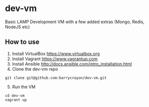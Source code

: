 # dev-vm
Basic LAMP Development VM with a few added extras (Mongo, Redis, NodeJS etc)

## How to use
1. Install VirtualBox https://www.virtualbox.org
2. Install Vagrant https://www.vagrantup.com
3. Install Ansible http://docs.ansible.com/intro_installation.html
4. Clone the dev-vm repo
```
git clone git@github.com:barrycrayon/dev-vm.git
```
5. Run the VM
```
cd dev-vm
vagrant up
```
